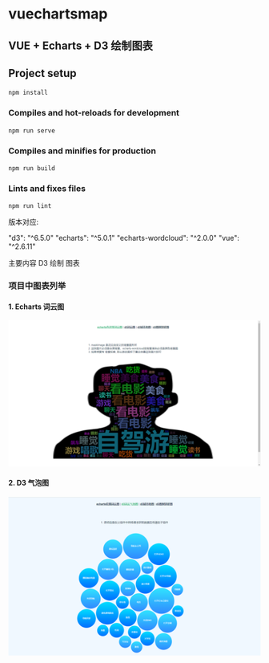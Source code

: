 # vuechartsmap

## VUE + Echarts + D3 绘制图表

## Project setup
```
npm install
```

### Compiles and hot-reloads for development
```
npm run serve
```

### Compiles and minifies for production
```
npm run build
```

### Lints and fixes files
```
npm run lint
```

版本对应: 

"d3": "^6.5.0"
"echarts": "^5.0.1"
"echarts-wordcloud": "^2.0.0"
"vue": "^2.6.11"

主要内容 D3 绘制 图表

### 项目中图表列举

#### 1. Echarts 词云图
![词云图](/词云图.png)

#### 2. D3 气泡图
![气泡图](气泡图.png)

